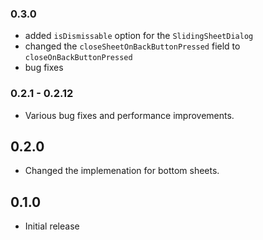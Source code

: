 ### 0.3.0
- added `isDismissable` option for the `SlidingSheetDialog`
- changed the `closeSheetOnBackButtonPressed` field to `closeOnBackButtonPressed`
- bug fixes

### 0.2.1 - 0.2.12
- Various bug fixes and performance improvements.

## 0.2.0
- Changed the implemenation for bottom sheets.

## 0.1.0
- Initial release